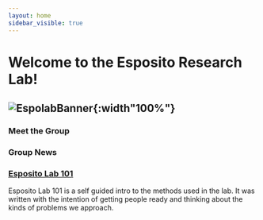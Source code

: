 ```yaml
---
layout: home
sidebar_visible: true
---
```


# Welcome to the Esposito Research Lab!

![EspolabBanner](EpositoLabLogos/EspositoLab_fullColor.png){:width"100%"}
---

### Meet the Group

### Group News

### [Esposito Lab 101](Esposito%20Lab%20101)

Esposito Lab 101 is a self guided intro to the methods used in the lab. It was written with the intention of getting people ready and thinking about the kinds of problems we approach.

